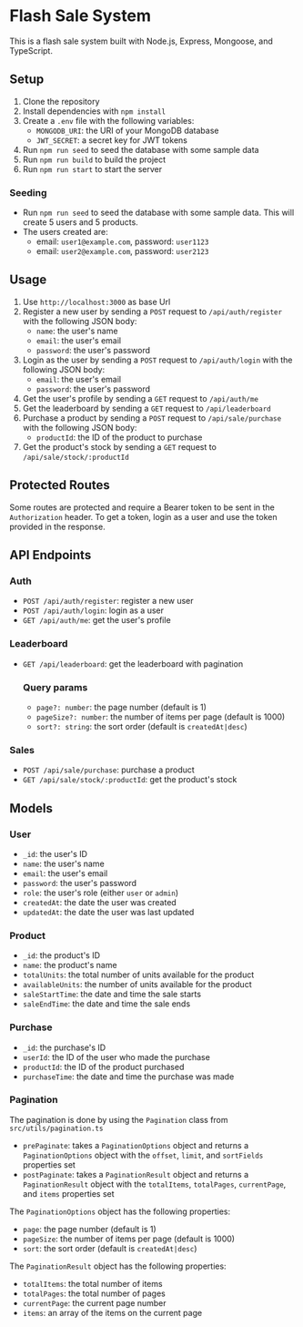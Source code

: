 # Flash Sale System

This is a flash sale system built with Node.js, Express, Mongoose, and TypeScript.

## Setup

1. Clone the repository
2. Install dependencies with `npm install`
3. Create a `.env` file with the following variables:
	* `MONGODB_URI`: the URI of your MongoDB database
	* `JWT_SECRET`: a secret key for JWT tokens
4. Run `npm run seed` to seed the database with some sample data
5. Run `npm run build` to build the project
6. Run `npm run start` to start the server

### Seeding

* Run `npm run seed` to seed the database with some sample data. This will create 5 users and 5 products.
* The users created are:
	+ email: `user1@example.com`, password: `user1123`
	+ email: `user2@example.com`, password: `user2123`

## Usage

1. Use `http://localhost:3000` as base Url
2. Register a new user by sending a `POST` request to `/api/auth/register` with the following JSON body:
	* `name`: the user's name
	* `email`: the user's email
	* `password`: the user's password
3. Login as the user by sending a `POST` request to `/api/auth/login` with the following JSON body:
	* `email`: the user's email
	* `password`: the user's password
4. Get the user's profile by sending a `GET` request to `/api/auth/me`
5. Get the leaderboard by sending a `GET` request to `/api/leaderboard`
6. Purchase a product by sending a `POST` request to `/api/sale/purchase` with the following JSON body:
	* `productId`: the ID of the product to purchase
7. Get the product's stock by sending a `GET` request to `/api/sale/stock/:productId`

## Protected Routes

Some routes are protected and require a Bearer token to be sent in the `Authorization` header. To get a token, login as a user and use the token provided in the response.

## API Endpoints

### Auth

* `POST /api/auth/register`: register a new user
* `POST /api/auth/login`: login as a user
* `GET /api/auth/me`: get the user's profile

### Leaderboard

* `GET /api/leaderboard`: get the leaderboard with pagination
  ### Query params
	+ `page?: number`: the page number (default is 1)
	+ `pageSize?: number`: the number of items per page (default is 1000)
	+ `sort?: string`: the sort order (default is `createdAt|desc`)

### Sales

* `POST /api/sale/purchase`: purchase a product
* `GET /api/sale/stock/:productId`: get the product's stock

## Models

### User

* `_id`: the user's ID
* `name`: the user's name
* `email`: the user's email
* `password`: the user's password
* `role`: the user's role (either `user` or `admin`)
* `createdAt`: the date the user was created
* `updatedAt`: the date the user was last updated

### Product

* `_id`: the product's ID
* `name`: the product's name
* `totalUnits`: the total number of units available for the product
* `availableUnits`: the number of units available for the product
* `saleStartTime`: the date and time the sale starts
* `saleEndTime`: the date and time the sale ends

### Purchase

* `_id`: the purchase's ID
* `userId`: the ID of the user who made the purchase
* `productId`: the ID of the product purchased
* `purchaseTime`: the date and time the purchase was made


### Pagination

The pagination is done by using the `Pagination` class from `src/utils/pagination.ts`

* `prePaginate`: takes a `PaginationOptions` object and returns a `PaginationOptions` object with the `offset`, `limit`, and `sortFields` properties set
* `postPaginate`: takes a `PaginationResult` object and returns a `PaginationResult` object with the `totalItems`, `totalPages`, `currentPage`, and `items` properties set

The `PaginationOptions` object has the following properties:

* `page`: the page number (default is 1)
* `pageSize`: the number of items per page (default is 1000)
* `sort`: the sort order (default is `createdAt|desc`)

The `PaginationResult` object has the following properties:

* `totalItems`: the total number of items
* `totalPages`: the total number of pages
* `currentPage`: the current page number
* `items`: an array of the items on the current page
